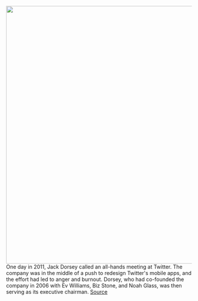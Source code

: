 <img src='https://cdn.vox-cdn.com/thumbor/vbyonvPSyVlWnWIEactgWARKB_I=/0x0:5657x3771/1200x800/filters:focal(4151x2352:5055x3256)/cdn.vox-cdn.com/uploads/chorus_image/image/70207587/1233272189.0.jpg' width='700px' /><br/>
One day in 2011, Jack Dorsey called an all-hands meeting at Twitter. The company was in the middle of a push to redesign Twitter's mobile apps, and the effort had led to anger and burnout. Dorsey, who had co-founded the company in 2006 with Ev Williams, Biz Stone, and Noah Glass, was then serving as its executive chairman.
<a href='https://www.theverge.com/2021/11/29/22808979/twitter-jack-dorsey-steps-back-platformer'> Source <a/>